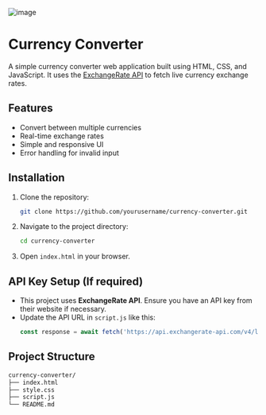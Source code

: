 ![image](https://github.com/user-attachments/assets/a815842b-b6d0-47ac-ba71-a1360c4f3254)
# Currency Converter
A simple currency converter web application built using HTML, CSS, and JavaScript. It uses the [ExchangeRate API](https://exchangerate-api.com/) to fetch live currency exchange rates.
## Features
- Convert between multiple currencies
- Real-time exchange rates
- Simple and responsive UI
- Error handling for invalid input

## Installation
1. Clone the repository:
    ```bash
    git clone https://github.com/yourusername/currency-converter.git
    ```
2. Navigate to the project directory:
    ```bash
    cd currency-converter
    ```
3. Open `index.html` in your browser.

## API Key Setup (If required)
- This project uses **ExchangeRate API**. Ensure you have an API key from their website if necessary.
- Update the API URL in `script.js` like this:
    ```javascript
    const response = await fetch('https://api.exchangerate-api.com/v4/latest/USD');
    ```

## Project Structure
```bash
currency-converter/
├── index.html
├── style.css
├── script.js
└── README.md
